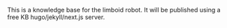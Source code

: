 This is a knowledge base for the limboid robot. It will be published using a free KB hugo/jekyll/next.js server.
